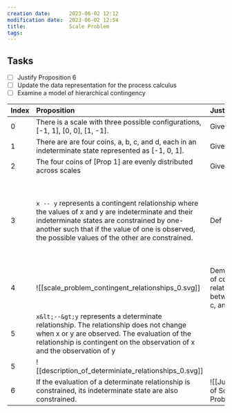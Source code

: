 ```yaml
---
creation date:		2023-06-02 12:12
modification date:	2023-06-02 12:54
title: 				Scale Problem
tags:
---
```

## Tasks
- [ ] Justify Proposition 6
- [ ] Update the data representation for the process calculus
- [ ] Examine a model of hierarchical contingency

| Index | Proposition                                                                                                                                                                                                                                                  | Justification                                                     | Comments                                                                                                         |
|:------|:-------------------------------------------------------------------------------------------------------------------------------------------------------------------------------------------------------------------------------------------------------------|:------------------------------------------------------------------|:-----------------------------------------------------------------------------------------------------------------|
|     0 | There is a scale with three possible configurations, [-1, 1], [0, 0], [1, -1].                                                                                                                                                                               | Given                                                             |                                                                                                                  |
|     1 | There are are four coins, a, b, c, and d, each in an indeterminate state represented as [-1, 0, 1].                                                                                                                                                          | Given                                                             |                                                                                                                  |
|     2 | The four coins of [Prop 1] are evenly distributed across scales                                                                                                                                                                                              | Given                                                             |                                                                                                                  |
|     3 | `x -- y` represents a contingent relationship where the values of x and y are indeterminate and their indeterminate states are constrained by one-another such that if the value of one is observed, the possible values of the other are constrained.&nbsp; | Def                                                               | The visual isomorphism is a dashed line.<div><br></div><div>We can represent relationships using a process</div> |
|     4 | ![[scale_problem_contingent_relationships_0.svg]]                                                                                                                                                                                                            | Demonstration of contingent relationships between a, b, c, and d. |                                                                                                                  |
|     5 | `x&lt;--&gt;y` represents a determinate relationship. The relationship does not change when x or y are observed. The evaluation of the relationship is contingent on the observation of x and the observation of y                                           |                                                                   | s                                                                                                                |
|     5 | ![[description_of_determiniate_relationships_0.svg]]                                                                                                                                                                                                         |                                                                   |                                                                                                                  |
|     6 | If the evaluation of a determinate relationship is constrained, its indeterminate state are also constrained.                                                                                                                                                |  ![[Justification of Scale Problem 6]]                                                                 |                                                                                                                  |  
